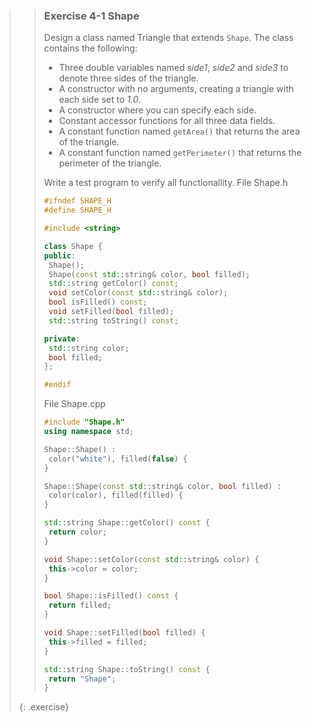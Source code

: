 >> ### Exercise 4-1 Shape
>>
>> Design a class named Triangle that extends `Shape`. The class contains the following:
>>
>> * Three double variables named *side1*, *side2* and *side3* to denote three sides of the triangle.
>> * A constructor with no arguments, creating a triangle with each side set to *1.0*.
>> * A constructor where you can specify each side.
>> * Constant accessor functions for all three data fields.
>> * A constant function named `getArea()` that returns the area of the triangle.
>> * A constant function named `getPerimeter()` that returns the perimeter of the triangle.
>>
>> Write a test program to verify all functionallity.
>> File Shape.h
>>
>> ```cpp
>>#ifndef SHAPE_H
>>#define SHAPE_H
>>
>>#include <string>
>>
>>class Shape {
>>public:
>>  Shape();
>>  Shape(const std::string& color, bool filled);
>>  std::string getColor() const;
>>  void setColor(const std::string& color);
>>  bool isFilled() const;
>>  void setFilled(bool filled);
>>  std::string toString() const;
>>
>>private:
>>  std::string color;
>>  bool filled;
>>};
>>
>>#endif
>>```
>>
>> File Shape.cpp
>>
>> ```cpp
>>#include "Shape.h"
>>using namespace std;
>>
>>Shape::Shape() : 
>>  color("white"), filled(false) {
>>}
>>
>>Shape::Shape(const std::string& color, bool filled) :
>>  color(color), filled(filled) {
>>}
>>
>>std::string Shape::getColor() const {
>>  return color;
>>}
>>
>>void Shape::setColor(const std::string& color) {
>>  this->color = color;
>>}
>>
>>bool Shape::isFilled() const {
>>  return filled;
>>}
>>
>>void Shape::setFilled(bool filled) {
>>  this->filled = filled;
>>}
>>
>>std::string Shape::toString() const {
>>  return "Shape";
>>}
>>```
>>
>{: .exercise}